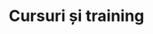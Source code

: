 ---
title: "Cursuri și training"
image: "/cursuri-și-training.jpg"
category: Cursuri și training
layout: category
tag: "Sănătate și recreere"
---